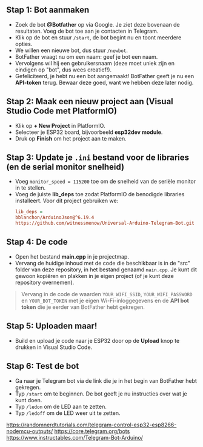 ## Stap 1: Bot aanmaken
- Zoek de bot **@Botfather** op via Google. Je ziet deze bovenaan de resultaten. Voeg de bot toe aan je contacten in Telegram.
- Klik op de bot en stuur `/start`, de bot begint nu en toont meerdere opties.
- We willen een nieuwe bot, dus stuur `/newbot`.
- BotFather vraagt nu om een naam: geef je bot een naam.
- Vervolgens wil hij een gebruikersnaam (deze moet uniek zijn en eindigen op "bot", dus wees creatief!).
- Gefeliciteerd, je hebt nu een bot aangemaakt! BotFather geeft je nu een **API-token** terug. Bewaar deze goed, want we hebben deze later nodig.

## Stap 2: Maak een nieuw project aan (Visual Studio Code met PlatformIO)
- Klik op **+ New Project** in PlatformIO.
- Selecteer je ESP32 board, bijvoorbeeld **esp32dev module**.
- Druk op **Finish** om het project aan te maken.

## Stap 3: Update je `.ini` bestand voor de libraries (en de serial monitor snelheid)
- Voeg `monitor_speed = 115200` toe om de snelheid van de seriële monitor in te stellen.
- Voeg de juiste **lib_deps** toe zodat PlatformIO de benodigde libraries installeert. Voor dit project gebruiken we:
    ```ini
    lib_deps = 
    bblanchon/ArduinoJson@^6.19.4 
    https://github.com/witnessmenow/Universal-Arduino-Telegram-Bot.git
    ```

## Stap 4: De code
- Open het bestand **main.cpp** in je projectmap.
- Vervang de huidige inhoud met de code die beschikbaar is in de "src" folder van deze repository, in het bestand genaamd `main.cpp`. Je kunt dit gewoon kopiëren en plakken in je eigen project (of je kunt deze repository overnemen).
  
> Vervang in de code de waarden `YOUR_WIFI_SSID`, `YOUR_WIFI_PASSWORD` en `YOUR_BOT_TOKEN` met je eigen Wi-Fi-inloggegevens en de **API bot token** die je eerder van BotFather hebt gekregen.

## Stap 5: Uploaden maar!
- Build en upload je code naar je ESP32 door op de **Upload** knop te drukken in Visual Studio Code.

## Stap 6: Test de bot
- Ga naar je Telegram bot via de link die je in het begin van BotFather hebt gekregen.
- Typ `/start` om te beginnen. De bot geeft je nu instructies over wat je kunt doen.
- Typ `/ledon` om de LED aan te zetten.
- Typ `/ledoff` om de LED weer uit te zetten.

https://randomnerdtutorials.com/telegram-control-esp32-esp8266-nodemcu-outputs/
https://core.telegram.org/bots
https://www.instructables.com/Telegram-Bot-Arduino/
